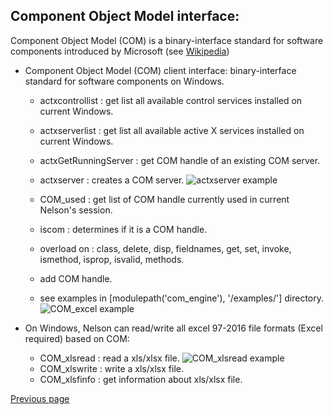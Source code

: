 ## Component Object Model interface:

Component Object Model (COM) is a binary-interface standard for software components introduced by Microsoft (see [Wikipedia](https://en.wikipedia.org/wiki/Component_Object_Model))

- Component Object Model (COM) client interface: binary-interface standard for software components on Windows.

  - actxcontrollist : get list all available control services installed on current Windows.
  - actxserverlist : get list all available active X services installed on current Windows.
  - actxGetRunningServer : get COM handle of an existing COM server.
  - actxserver : creates a COM server.
    ![actxserver example](https://github.com/Nelson-numerical-software/nelson-website/raw/master/images/actxserver.jpg "actxserver")

  - COM_used : get list of COM handle currently used in current Nelson's session.
  - iscom : determines if it is a COM handle.
  - overload on : class, delete, disp, fieldnames, get, set, invoke, ismethod, isprop, isvalid, methods.
  - add COM handle.
  - see examples in [modulepath('com_engine'), '/examples/'] directory.
    ![COM_excel example](https://github.com/Nelson-numerical-software/nelson-website/raw/master/images/COM_excel.jpg "COM example with Excel")

- On Windows, Nelson can read/write all excel 97-2016 file formats (Excel required) based on COM:
  - COM_xlsread : read a xls/xlsx file.
    ![COM_xlsread example](https://github.com/Nelson-numerical-software/nelson-website/raw/master/images/COM_xlsread.jpg "COM_xlsread")
  - COM_xlswrite : write a xls/xlsx file.
  - COM_xlsfinfo : get information about xls/xlsx file.

[Previous page](FEATURES.md)
